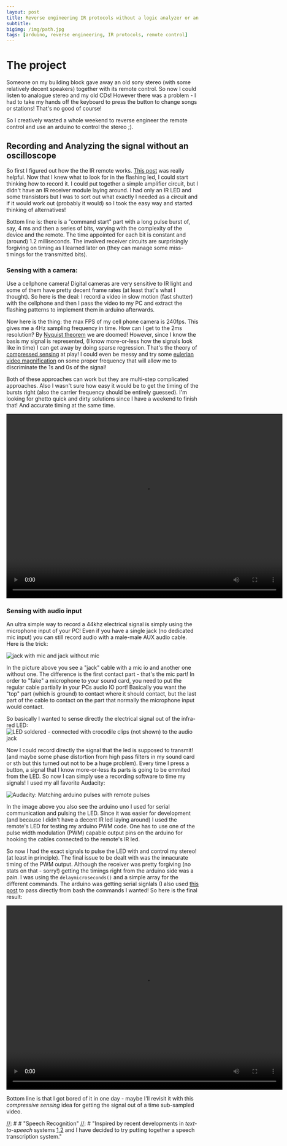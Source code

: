 ```yaml
---
layout: post
title: Reverse engineering IR protocols without a logic analyzer or an oscilloscope
subtitle: 
bigimg: /img/path.jpg
tags: [arduino, reverse engineering, IR protocols, remote control]
---
```


# The project
Someone on my building block gave away an old sony stereo (with some relatively decent speakers) together with its remote control. So now I could listen to analogue stereo and my old CDs! However there was a problem - I had to take my hands off the keyboard to press the button to change songs or stations! That's no good of course! 

So I creatively wasted a whole weekend to reverse engineer the remote control and use an arduino to control the stereo ;). 

## Recording and Analyzing the signal without an oscilloscope

So first I figured out how the the IR remote works. [This post](https://www.sbprojects.net/knowledge/ir/sirc.php) was really helpful. Now that I knew what to look for in the flashing led, I could start thinking how to record it. I could put together a simple amplifier circuit, but I didn't have an IR receiver module laying around. I had only an IR LED and some transistors but I was to sort out what exactly I needed as a circuit and if it would work out (probably it would) so I took the easy way and started thinking of alternatives!

Bottom line is: there is a "command start" part with a long pulse burst of, say, 4 ms and then a series of bits, varying with the complexity of the device and the remote. The time appointed for each bit is constant and (around) 1.2 milliseconds. The involved receiver circuits are surprisingly forgiving on timing as I learned later on (they can manage some miss-timings for the transmitted bits).

### Sensing with a camera:
Use a cellphone camera! Digital cameras are very sensitive to IR light and some of them have pretty decent frame rates (at least that's what I thought). So here is the deal: I record a video in slow motion (fast shutter) with the cellphone and then I pass the video to my PC and extract the flashing patterns to implement them in arduino afterwards. 

Now here is the thing: the max FPS of my cell phone camera is 240fps. This gives me a 4Hz sampling frequency in time. How can I get to the 2ms resolution? By [Nyquist theorem]( https://en.wikipedia.org/wiki/Nyquist%E2%80%93Shannon_sampling_theorem) we are doomed! However, since I know the basis my signal is represented, (I know more-or-less how the signals look like in time) I can get away by doing sparse regression. That's the theory of [compressed sensing](https://en.wikipedia.org/wiki/Compressed_sensing) at play! I could even be messy and try some [eulerian video magnification](http://people.csail.mit.edu/mrub/vidmag/) on some proper frequency that will allow me to discriminate the 1s and 0s of the signal! 

Both of these approaches can work but they are multi-step complicated approaches. Also I wasn't sure how easy it would be to get the timing of the bursts right (also the carrier frequency should be entirely guessed). I'm looking for ghetto quick and dirty solutions since I have a weekend to finish that! And accurate timing at the same time.

<video width="720" height="480" controls="controls">
  <source src="/img/video_remote.mp4" type="video/mp4">
</video>



### Sensing with audio input

An ultra simple way to record a 44khz electrical signal is simply using the microphone input of your PC! Even if you have a single jack (no dedicated mic input) you can still record audio with a male-male AUX audio cable. Here is the trick:

![jack with mic and jack without mic](/img/jacks.jpg)

In the picture above you see a "jack" cable with a mic io and another one without one. The difference is the first contact part - that's the mic part! In order to "fake" a microphone to your sound card, you need to put the regular cable partially in your PCs audio IO port! Basically you want the "top" part (which is ground) to contact where it should contact, but the last part of the cable to contact on the part that normally the microphone input would contact. 

So basically I wanted to sense directly the electrical signal out of the infra-red LED:
![LED soldered - connected with crocodile clips (not shown) to the audio jack](/img/led_of_remote.jpg)

Now I could record directly the signal that the led is supposed to transmit! (and maybe some phase distortion from high pass filters in my sound card or sth but this turned out not to be a huge problem). Every time I press a button, a signal that I know more-or-less its parts is going to be emmited from the LED. So now I can simply use a recording software to time my signals! I used my all favorite Audacity:

![Audacity: Matching arduino pulses with remote pulses](/img/audacity_signals.jpg)

In the image above you also see the arduino uno I used for serial communication and pulsing the LED. Since it was easier for development (and because I didn't have a decent IR led laying around) I used the remote's LED for testing my arduino PWM code. One has to use one of the pulse width modulation (PWM) capable output pins on the arduino for hooking the cables connected to the remote's IR led. 

So now I had the exact signals to pulse the LED with and control my stereo! (at least in principle). The final issue to be dealt with was the innacurate timing of the PWM output. Although the receiver was pretty forgiving (no stats on that - sorry!) getting the timings right from the arduino side was a pain. I was using the `delaymicroseconds()` and a simple array for the different commands. The arduino was getting serial signlals (I also used [this post](https://playground.arduino.cc/Interfacing/LinuxTTY) to pass directly from bash the commands I wanted!
So here is the final result:

<video width="720" height="480" controls="controls">
  <source src="/img/ir_remote_video.mp4" type="video/mp4">
</video>

Bottom line is that I got bored of it in one day - maybe I'll revisit it with this *compressive sensing* idea for getting the signal out of a time sub-sampled video.









[//]: # " # Variational Autoencoders"
[//]: # "Variational techniques in statistics have been around for some time. Relatively recently"

[//]: # # "Speech Recognition"
[//]: # "Inspired by recent developments in *text-to-speech* systems [1,2]() and I have decided to try putting together a speech transcription system."

[//]: # "The key novelty, in my opinion, of the two papers is that they use [Normalizing Flows](https://arxiv.org/abs/1505.05770)"

[//]: # "his is an attempt to make a small AE model with the normalizing flows for that task. An autoencoder for speech frames is to be constructed. The continuous dynamics of frames and transitions are expected to be captured by transitions in the latent space. By training a flow, the transition matrix based modeling of the HMMs can be replaced by an MCMC technique on continuous space but with proposal distributions that are trained by the neural network. The speaker normalization is a part of the parametrization of the autoencoder,"
[//]: # "(hopefully making it flexible enough for speech style transfer ;)."

 [//]: # " Random notes for speech recognition with NN: "

 [//]: # " ## 18/11/2018 "
 [//]: # " ### Reading the data, first signal analysis results"
 [//]: # " * Found TIMIT dataset on Academic torrents "
 [//]: # " * Played around with transformation from stft/mel/invmel/invstft "
 [//]: # " * audio reconstruction quite good with 80 mel banks (what Andrew Senior mentions that Google uses in [this youtube video](https://www.youtube.com/watch?v=HyUtT_z-cms) ) "
 [//]: # " * fourier size for 16khz: 512 samples (32ms) " 
 [//]: # " * overlap of half-window seems reasonable. "
 [//]: # " * Again from Senior, 26 frames are suggested. This may be a bit excessive, perhaps I should also capture the transitions as some sort of parametrized norm/flow "

 [//]: # " Goal is to squish the high input dimensions fast, with huge matrices and a lot of dropout. "
 [//]: # " At the moment I have complex mel inputs for the network. I'm thinking of treating them uniformly - it doesn't make sense to simply discard them. The network should find out what to do with them."

 [//]: # " # References"
 [//]: # " [1]() [FlowWaveNet](https://arxiv.org/abs/1505.05770)"
 [//]: # " [2]() [WaveGlow](https://github.com/NVIDIA/waveglow)"

